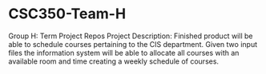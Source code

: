 # CSC350-Team-H
Group H: Term Project Repos
Project Description: Finished product will be able to schedule courses pertaining to the CIS department.
Given two input files the information system will be able to allocate all courses with an available room
and time creating a weekly schedule of courses.
